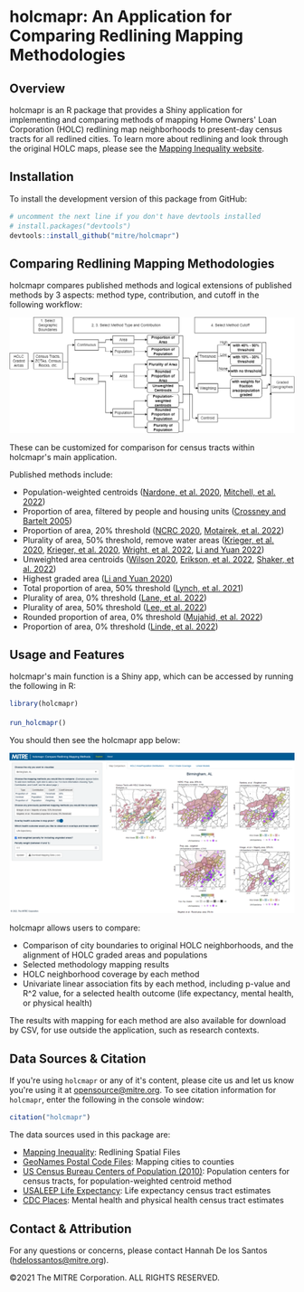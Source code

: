 # holcmapr: An Application for Comparing Redlining Mapping Methodologies

## Overview

holcmapr is an R package that provides a Shiny application for implementing and comparing methods of mapping Home Owners' Loan Corporation (HOLC) redlining map neighborhoods to present-day census tracts for all redlined cities. To learn more about redlining and look through the original HOLC maps, please see the [Mapping Inequality website](https://dsl.richmond.edu/panorama/redlining/).

## Installation

To install the development version of this package from GitHub:

``` r
# uncomment the next line if you don't have devtools installed
# install.packages("devtools")
devtools::install_github("mitre/holcmapr")
```

## Comparing Redlining Mapping Methodologies

holcmapr compares published methods and logical extensions of published methods by 3 aspects: method type, contribution, and cutoff in the following workflow:

![mapping_method_flowchart](inst/app_www/figures/fig1_flow.png)

These can be customized for comparison for census tracts within holcmapr's main application.

Published methods include: 
- Population-weighted centroids ([Nardone, et al. 2020](https://pubmed.ncbi.nlm.nih.gov/31999951/), [Mitchell, et al. 2022](https://pubmed.ncbi.nlm.nih.gov/35504083/)) 
- Proportion of area, filtered by people and housing units ([Crossney and Bartelt 2005](https://www.tandfonline.com/doi/abs/10.1080/10511482.2005.9521555)) 
- Proportion of area, 20% threshold ([NCRC 2020](https://ncrc.org/holc-health/), [Motairek, et al. 2022](https://pubmed.ncbi.nlm.nih.gov/35798451/)) 
- Plurality of area, 50% threshold, remove water areas ([Krieger, et al. 2020](https://www.ncbi.nlm.nih.gov/pmc/articles/PMC7287548/), [Krieger, et al. 2020](https://pubmed.ncbi.nlm.nih.gov/32219369/), [Wright, et al. 2022](https://pubmed.ncbi.nlm.nih.gov/35603845/), [Li and Yuan 2022](https://pubmed.ncbi.nlm.nih.gov/35286901/)) 
- Unweighted area centroids ([Wilson 2020](https://www.tandfonline.com/doi/full/10.1080/01944363.2020.1759127), [Erikson, et al. 2022](https://jamanetwork.com/journals/jamanetworkopen/fullarticle/2791603), [Shaker, et al. 2022](https://link.springer.com/article/10.1007/s10460-022-10340-3)) 
- Highest graded area ([Li and Yuan 2020](https://pubmed.ncbi.nlm.nih.gov/34178163/)) 
- Total proportion of area, 50% threshold ([Lynch, et al. 2021](https://www.ncbi.nlm.nih.gov/pmc/articles/PMC8099638/)) 
- Plurality of area, 0% threshold ([Lane, et al. 2022](https://pubs.acs.org/doi/full/10.1021/acs.estlett.1c01012)) 
- Plurality of area, 50% threshold ([Lee, et al. 2022](https://pubmed.ncbi.nlm.nih.gov/33102679/)) 
- Rounded proportion of area, 0% threshold ([Mujahid, et al. 2022](https://www.pnas.org/doi/abs/10.1073/pnas.2110986118)) 
- Proportion of area, 0% threshold ([Linde, et al. 2022](https://pubmed.ncbi.nlm.nih.gov/35639415/))

## Usage and Features

holcmapr's main function is a Shiny app, which can be accessed by running the following in R:

``` r
library(holcmapr)

run_holcmapr()
```

You should then see the holcmapr app below:

![holcmapr_app](man/figures/holcmapr_app.png)

holcmapr allows users to compare: 
- Comparison of city boundaries to original HOLC neighborhoods, and the alignment of HOLC graded areas and populations 
- Selected methodology mapping results 
- HOLC neighborhood coverage by each method 
- Univariate linear association fits by each method, including p-value and R\^2 value, for a selected health outcome (life expectancy, mental health, or physical health)

The results with mapping for each method are also available for download by CSV, for use outside the application, such as research contexts.

## Data Sources & Citation

If you're using `holcmapr` or any of it's content, please cite us and let us know you're using it at opensource@mitre.org. To see citation information for `holcmapr`, enter the following in the console window:

```r
citation("holcmapr")
```

The data sources used in this package are:
- [Mapping Inequality](https://dsl.richmond.edu/panorama/redlining/): Redlining Spatial Files
- [GeoNames Postal Code Files](https://download.geonames.org/export/zip/): Mapping cities to counties
- [US Census Bureau Centers of Population (2010)](https://www.census.gov/geographies/reference-files/time-series/geo/centers-population.2010.html): Population centers for census tracts, for population-weighted centroid method
- [USALEEP Life Expectancy](https://www.cdc.gov/nchs/nvss/usaleep/usaleep.html): Life expectancy census tract estimates
- [CDC Places](https://www.cdc.gov/places): Mental health and physical health census tract estimates

## Contact & Attribution

For any questions or concerns, please contact Hannah De los Santos ([hdelossantos\@mitre.org](mailto:hdelossantos@mitre.org)).

©2021 The MITRE Corporation. ALL RIGHTS RESERVED.
